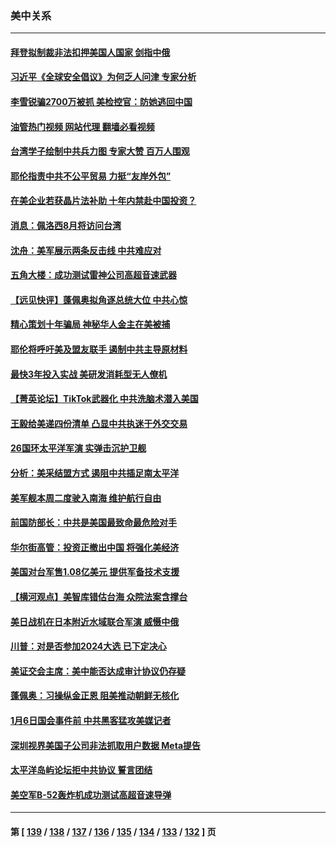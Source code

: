 ### 美中关系
---
#### [拜登拟制裁非法扣押美国人国家 剑指中俄](../../pages/nf1412576/n13784765.md?07200845) 
#### [习近平《全球安全倡议》为何乏人问津 专家分析](../../pages/nf1412576/n13784733.md?07200845) 
#### [李雪锐骗2700万被抓 美检控官：防她逃回中国](../../pages/nf1412576/n13784189.md?07200845) 
#### [油管热门视频 网站代理 翻墙必看视频](http://209.222.30.114:81/youtube.html?07200845)
#### [台湾学子绘制中共兵力图 专家大赞 百万人围观](../../pages/nf1412576/n13784484.md?07200845) 
#### [耶伦指责中共不公平贸易 力挺“友岸外包”](../../pages/nf1412576/n13784676.md?07200845) 
#### [在美企业若获晶片法补助 十年内禁赴中国投资？](../../pages/nf1412576/n13784379.md?07200845) 
#### [消息：佩洛西8月将访问台湾](../../pages/nf1412576/n13784330.md?07200845) 
#### [沈舟：美军展示两条反击线 中共难应对](../../pages/nf1412576/n13784135.md?07200845) 
#### [五角大楼：成功测试雷神公司高超音速武器](../../pages/nf1412576/n13784157.md?07200845) 
#### [【远见快评】蓬佩奥拟角逐总统大位 中共心惊](../../pages/nf1412576/n13783855.md?07200845) 
#### [精心策划十年骗局 神秘华人金主在美被捕](../../pages/nf1412576/n13783926.md?07200845) 
#### [耶伦将呼吁美及盟友联手 遏制中共主导原材料](../../pages/nf1412576/n13783693.md?07200845) 
#### [最快3年投入实战 美研发消耗型无人僚机](../../pages/nf1412576/n13783419.md?07200845) 
#### [【菁英论坛】TikTok武器化 中共洗脑术潜入美国](../../pages/nf1412576/n13782413.md?07200845) 
#### [王毅给美递四份清单 凸显中共执迷于外交交易](../../pages/nf1412576/n13782364.md?07200845) 
#### [26国环太平洋军演 实弹击沉护卫舰](../../pages/nf1412576/n13782416.md?07200845) 
#### [分析：美采结盟方式 遏阻中共插足南太平洋](../../pages/nf1412576/n13782119.md?07200845) 
#### [美军舰本周二度驶入南海 维护航行自由](../../pages/nf1412576/n13782091.md?07200845) 
#### [前国防部长：中共是美国最致命最危险对手](../../pages/nf1412576/n13781920.md?07200845) 
#### [华尔街高管：投资正撤出中国 将强化美经济](../../pages/nf1412576/n13782023.md?07200845) 
#### [美国对台军售1.08亿美元 提供军备技术支援](../../pages/nf1412576/n13781956.md?07200845) 
#### [【横河观点】美智库错估台海 众院法案含撑台](../../pages/nf1412576/n13781902.md?07200845) 
#### [美日战机在日本附近水域联合军演 威慑中俄](../../pages/nf1412576/n13781581.md?07200845) 
#### [川普：对是否参加2024大选 已下定决心](../../pages/nf1412576/n13781497.md?07200845) 
#### [美证交会主席：美中能否达成审计协议仍存疑](../../pages/nf1412576/n13781244.md?07200845) 
#### [蓬佩奥：习操纵金正恩 阻美推动朝鲜无核化](../../pages/nf1412576/n13781070.md?07200845) 
#### [1月6日国会事件前 中共黑客猛攻美媒记者](../../pages/nf1412576/n13780891.md?07200845) 
#### [深圳视界美国子公司非法抓取用户数据 Meta提告](../../pages/nf1412576/n13780952.md?07200845) 
#### [太平洋岛屿论坛拒中共协议 誓言团结](../../pages/nf1412576/n13780764.md?07200845) 
#### [美空军B-52轰炸机成功测试高超音速导弹](../../pages/nf1412576/n13780324.md?07200845) 

---
#### 第 [ [139](./139.md?07200845) / [138](./138.md?07200845) / [137](./137.md?07200845) / [136](./136.md?07200845) / [135](./135.md?07200845) / [134](./134.md?07200845) / [133](./133.md?07200845) / [132](./132.md?07200845) ] 页
